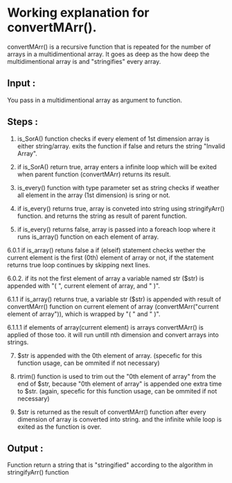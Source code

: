 # Working explanation for convertMArr().

convertMArr() is a recursive function that is repeated for the number of arrays in a multidimentional array. It goes as deep as the how deep the multidimentional array is and "stringifies" every array.

## Input :

You pass in a multidimentional array as argument to function.

## Steps :
 
1. is_SorA() function checks if every element of 1st dimension array is either string/array. exits the function if false and returs the string "Invalid Array".
 
2. if is_SorA() return true, array enters a infinite loop which will be exited when parent function (convertMArr) returns its result.
 
3. is_every() function with type parameter set as string checks if weather all element in the array (1st dimension) is sring or not.
 
4. if is_every() returns true, array is conveted into string using stringifyArr() function. and returns the string as result of parent function.
 
5. if is\_every() returns false, array is passed into a foreach loop where it runs is_array() function on each element of array.
 
6.0.1 if is_array() retuns false a if (elseif) statement checks wether the current element is the first (0th) element of array or not, if the statement returns true loop continues by skipping next lines.
 
6.0.2. if its not the first element of array a variable named str ($str) is appended with "( ", current element of array, and " )". 
 
6.1.1 if is_array() returns true, a variable str ($str) is appended with result of convertMArr() function on current element of array (convertMArr("current element of array")), which is wrapped by "( " and " )".
 
6.1.1.1 if elements of array(current element) is arrays convertMArr() is applied of those too. it will run untill nth dimension and convert arrays into strings.
 
7. $str is appended with the 0th element of array. (specefic for this function usage, can be ommited if not necessary)
 
8. rtrim() function is used to trim out the "0th element of array" from the end of $str, because "0th element of array" is appended one extra time to $str. (again, specefic for this function usage, can be ommited if not necessary)
 
9. $str is returned as the result of convertMArr() function after every dimension of array is converted into string. and the infinite while loop is exited as the function is over.

## Output :

Function return a string that is "stringified" according to the algorithm in stringifyArr() function